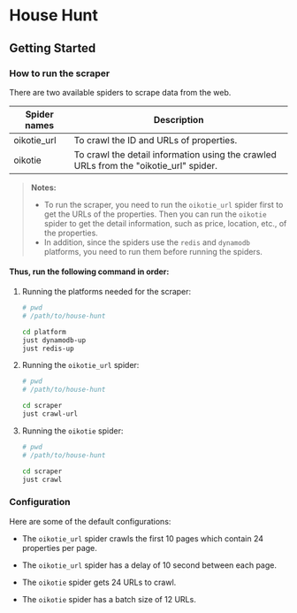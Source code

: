 # House Hunt

## Getting Started

### How to run the scraper

There are two available spiders to scrape data from the web.

| Spider names | Description                                                                           |
| ------------ | ------------------------------------------------------------------------------------- |
| oikotie_url  | To crawl the ID and URLs of properties.                                               |
| oikotie      | To crawl the detail information using the crawled URLs from the "oikotie_url" spider. |

> **Notes:**
>
> - To run the scraper, you need to run the `oikotie_url` spider first to get the URLs of the properties. Then you can run the `oikotie` spider to get the detail information, such as price, location, etc., of the properties.
> - In addition, since the spiders use the `redis` and `dynamodb` platforms, you need to run them before running the spiders.

#### Thus, run the following command in order:

1. Running the platforms needed for the scraper:

   ```bash
   # pwd
   # /path/to/house-hunt

   cd platform
   just dynamodb-up
   just redis-up
   ```

2. Running the `oikotie_url` spider:

   ```bash
   # pwd
   # /path/to/house-hunt

   cd scraper
   just crawl-url
   ```

3. Running the `oikotie` spider:

   ```bash
   # pwd
   # /path/to/house-hunt

   cd scraper
   just crawl
   ```

### Configuration

Here are some of the default configurations:

- The `oikotie_url` spider crawls the first 10 pages which contain 24 properties per page.
- The `oikotie_url` spider has a delay of 10 second between each page.

- The `oikotie` spider gets 24 URLs to crawl.
- The `oikotie` spider has a batch size of 12 URLs.
